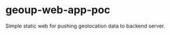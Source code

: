 geoup-web-app-poc
=================

Simple static web for pushing geolocation data to backend server.
